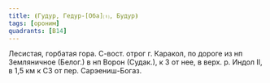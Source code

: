 ```yaml
---
title: ⦗Гудур, Гедур-[Оба]⒯, Будур⦘
tags: [ороним]
quadrants: [В14]
---
```


Лесистая, горбатая гора. С-вост. отрог г. Каракол, по дороге из нп Земляничное
(Белог.) в нп Ворон (Судак.), к З от нее, в верх. р. Индол II, в 1,5 км к СЗ от
пер. Сарэениш-Богаз.
